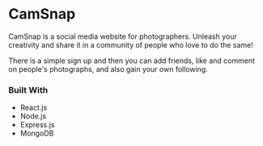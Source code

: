 # CamSnap

CamSnap is a social media website for photographers. Unleash your creativity and share it in a community of people who love to do the same!

There is a simple sign up and then you can add friends, like and comment on people's photographs, and also gain your own following.

### Built With

* React.js
* Node.js
* Express.js
* MongoDB
